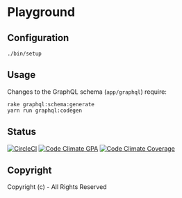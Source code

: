 # Playground

## Configuration

```
./bin/setup
```

## Usage

Changes to the GraphQL schema (`app/graphql`) require:

```
rake graphql:schema:generate
yarn run graphql:codegen
```

## Status

[![CircleCI](https://circleci.com/gh/ksylvest/playground.svg?style=svg)](https://circleci.com/gh/ksylvest/playground)
[![Code Climate GPA](https://codeclimate.com/github/ksylvest/playground/badges/gpa.svg)](https://codeclimate.com/github/ksylvest/playground)
[![Code Climate Coverage](https://codeclimate.com/github/ksylvest/playground/badges/coverage.svg)](https://codeclimate.com/github/ksylvest/playground/coverage)

## Copyright

Copyright (c) - All Rights Reserved
